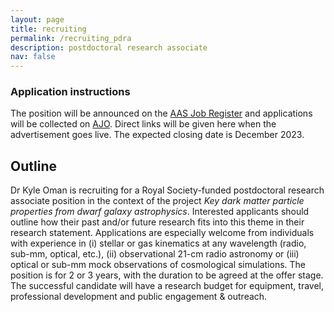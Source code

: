 ```yaml
---
layout: page
title: recruiting
permalink: /recruiting_pdra
description: postdoctoral research associate
nav: false
---
```


### Application instructions

The position will be announced on the [AAS Job Register](https://jobregister.aas.org/) and applications will be collected on [AJO](https://academicjobsonline.org/). Direct links will be given here when the advertisement goes live. The expected closing date is December 2023.

## Outline

Dr Kyle Oman is recruiting for a Royal Society-funded postdoctoral research associate position in the context of the project _Key dark matter particle properties from dwarf galaxy astrophysics_. Interested applicants should outline how their past and/or future research fits into this theme in their research statement. Applications are especially welcome from individuals with experience in (i) stellar or gas kinematics at any wavelength (radio, sub-mm, optical, etc.), (ii) observational 21-cm radio astronomy or (iii) optical or sub-mm mock observations of cosmological simulations. The position is for 2 or 3 years, with the duration to be agreed at the offer stage. The successful candidate will have a research budget for equipment, travel, professional development and public engagement & outreach.